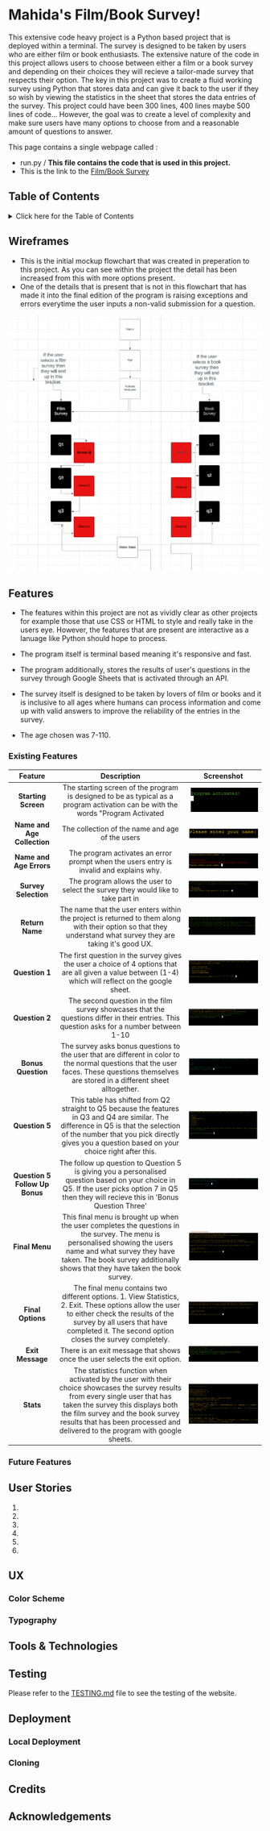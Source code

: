 # Mahida's Film/Book Survey!

This extensive code heavy project is a Python based project that is deployed within a terminal. The survey is designed to be taken by users who are either film or book enthusiasts. The extensive nature of the code in this project allows users to choose between either a film or a book survey and depending on their choices they will recieve a tailor-made survey that respects their option. The key in this project was to create a fluid working survey using Python that stores data and can give it back to the user if they so wish by viewing the statistics in the sheet that stores the data entries of the survey. This project could have been 300 lines, 400 lines maybe 500 lines of code... However, the goal was to create a level of complexity and make sure users have many options to choose from and a reasonable amount of questions to answer. 

This page contains a single webpage called :
- run.py / **This file contains the code that is used in this project.**
- This is the link to the [Film/Book Survey](https://film-book-survey-35fbcf323ce8.herokuapp.com/)

## Table of Contents
<details>

<summary>Click here for the Table of Contents</summary>

- [Wireframes](#wireframes)
- [Features](#features)
- [User Stories](#user-stories)
- [UX](#ux)
- [Tools & Technologies](#tools--technologies)
- [Testing](#testing)
- [Deployment](#deployment)
- [Credits](#credits)
- [Acknowledgements](#acknowledgements)

</details>

## Wireframes
- This is the initial mockup flowchart that was created in preperation to this project. As you can see within the project the detail has been increased from this with more options present.
- One of the details that is present that is not in this flowchart that has made it into the final edition of the program is raising exceptions and errors everytime the user inputs a non-valid submission for a question.  

![screenshot](documentation/mockup/flowchart.png)


## Features
- The features within this project are not as vividly clear as other projects for example those that use CSS or HTML to style and really take in the users eye. However, the features that are present are interactive as a lanuage like Python should hope to process.

- The program itself is terminal based meaning it's responsive and fast.
- The program additionally, stores the results of user's questions in the survey through Google Sheets that is activated through an API.
- The survey itself is designed to be taken by lovers of film or books and it is inclusive to all ages where humans can process information and come up with valid answers to improve the reliability of the entries in the survey. 
- The age chosen was 7-110.

### Existing Features

| Feature | Description | Screenshot |
| :---: | :---: | :---: |
| **Starting Screen** | The starting screen of the program is designed to be as typical as a program activation can be with the words "Program Activated | ![screenshot](documentation/features/starting-features.png) |
| **Name and Age Collection** | The collection of the name and age of the users | ![screenshot](documentation/features/name-features.png) | ![screenshot](documentation/features/age-features.png) |
| **Name and Age Errors** | The program activates an error prompt when the users entry is invalid and explains why. | ![screenshot](documentation/features/name-errorprompt-features.png) | ![screenshot](documentation/features/age-errorprompt-features.png) |
| **Survey Selection** | The program allows the user to select the survey they would like to take part in | ![screenshot](documentation/features/surveychoice-features.png) |
| **Return Name** | The name that the user enters within the project is returned to them along with their option so that they understand what survey they are taking it's good UX. | ![screenshot](documentation/features/return-feature.png) |
| **Question 1** | The first question in the survey gives the user a choice of 4 options that are all given a value between (1-4) which will reflect on the google sheet. | ![screenshot](documentation/features/question1film-features.png) |
| **Question 2** | The second question in the film survey showcases that the questions differ in their entries. This question asks for a number between 1-10 | ![screenshot](documentation/features/question2-features.png) |
| **Bonus Question** | The survey asks bonus questions to the user that are different in color to the normal questions that the user faces. These questions themselves are stored in a different sheet alltogether.  | ![screenshot](documentation/features/bonus-features.png) |
| **Question 5** | This table has shifted from Q2 straight to Q5 because the features in Q3 and Q4 are similar. The difference in Q5 is that the selection of the number that you pick directly gives you a question based on your choice right after this. | ![screenshot](documentation/features/Question5-features.png) |
| **Question 5 Follow Up Bonus** | The follow up question to Question 5 is giving you a personalised question based on your choice in Q5. If the user picks option 7 in Q5 then they will recieve this in 'Bonus Question Three' | ![screenshot](documentation/features/BonusQ3-features.png) |
| **Final Menu** | This final menu is brought up when the user completes the questions in the survey. The menu is personalised showing the users name and what survey they have taken. The book survey additionally shows that they have taken the book survey. | ![screenshot](documentation/features/finalmenu-features.png) | ![screenshot](documentation/features/bookfinal-features.png) |
| **Final Options** | The final menu contains two different options. 1. View Statistics, 2. Exit. These options allow the user to either check the results of the survey by all users that have completed it. The second option closes the survey completely. | ![screenshot](documentation/features/finaloptions-features.png) |
| **Exit Message** | There is an exit message that shows once the user selects the exit option. | ![screenshot](documentation/features/exit-features.png) |
| **Stats** | The statistics function when activated by the user with their choice showcases the survey results from every single user that has taken the survey this displays both the film survey and the book survey results that has been processed and delivered to the program with google sheets. | ![screenshot](documentation/features/film-stats.png) | ![screenshot](documentation/features/book-stats.png) |






### Future Features




## User Stories
1. 
2. 
3. 
4. 
5. 
6. 


## UX


### Color Scheme 


### Typography 




## Tools & Technologies 


## Testing
 
 Please refer to the [TESTING.md](TESTING.md) file to see the testing of the website.

 ## Deployment





### Local Deployment 



### Cloning 




## Credits


##  Acknowledgements
